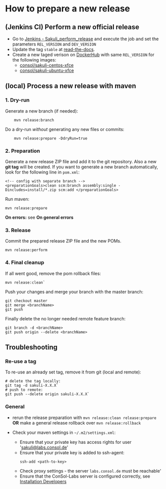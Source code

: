 # How to prepare a new release

## (Jenkins CI) Perform a new official release
* Go to [Jenkins - Sakuli_perform_release](http://labs-build.consol.de/job/Sakuli_perform_release/) and execute the job and set the parameters `REL_VERSION` and `DEV_VERSION`
* Update the tag `stable` at [read-the-docs](https://readthedocs.io/projects/sakuli/).
* Create a new taged verison on [DockerHub](https://hub.docker.com/) with same `REL_VERSION` for the following images:
	* [consol/sakuli-centos-xfce](https://hub.docker.com/r/consol/sakuli-centos-xfce/~/settings/automated-builds/)
	* [consol/sakuli-ubuntu-xfce](https://hub.docker.com/r/consol/sakuli-ubuntu-xfce/~/settings/automated-builds/)

## (local) Process a new release with maven

### 1. Dry-run
Generate a new branch (if needed):

		mvn release:branch        

Do a dry-run _without_ generating any new files or commits:

		mvn release:prepare -DdryRun=true

### 2. Preparation
Generate a new release ZIP file and add it to the git repository. Also a new __git tag__ will be created. If you want to generate a new branch automatically, look for the following line in `pom.xml`:

	<!-- config with separate branch -->
    <preparationGoals>clean scm:branch assembly:single -Dincludes=install/*.zip scm:add </preparationGoals>

Run maven:

	mvn release:prepare

 __On errors:__ see __On general errors__

### 3. Release
Commit the prepared release ZIP file and the new POMs.

	mvn release:perform

### 4. Final cleanup
If all went good, remove the pom rollback files:

	mvn release:clean`

Push your changes and merge your branch with the master branch:

    git checkout master
    git merge <branchName>
    git push

Finally delete the no longer needed remote feature branch:

	git branch -d <branchName>
    git push origin --delete <branchName>

## Troubleshooting
### Re-use a tag
To re-use an already set tag, remove it from git (local and remote):

    # delete the tag locally:
    git tag -d sakuli-X.X.X`
	# push to remote:
	git push --delete origin sakuli-X.X.X`

### General
* rerun the release preparation with `mvn release:clean release:prepare`
   __OR__ make a general release rollback over `mvn release:rollback`

* Check your maven settings in `~/.m2/settings.xml`:
   * Ensure that your private key has access rights for user 'sakuli@labs.consol.de'
   * Ensure that your private key is added to ssh-agent:
     ```
     ssh-add <path-to-key>
     ```
   * Check proxy settings - the server `labs.consol.de` must be reachable'
   * Ensure that the ConSol-Labs server is configured correctly, see [Installation Developers](installation-developers.md#database-setup)
